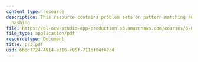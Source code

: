 ```yaml
---
content_type: resource
description: This resource contains problem sets on pattern matching and 2-universal
  hashing.
file: https://ol-ocw-studio-app-production.s3.amazonaws.com/courses/6-046j-introduction-to-algorithms-sma-5503-fall-2005/6b0d77244914e316c05f711bf04f62cd_ps3.pdf
file_type: application/pdf
resourcetype: Document
title: ps3.pdf
uid: 6b0d7724-4914-e316-c05f-711bf04f62cd
---
```

